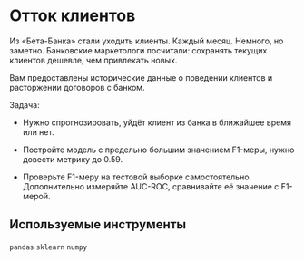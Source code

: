 # Отток клиентов

Из «Бета-Банка» стали уходить клиенты. Каждый месяц. Немного, но заметно. Банковские маркетологи посчитали: сохранять текущих клиентов дешевле, чем привлекать новых.

Вам предоставлены исторические данные о поведении клиентов и расторжении договоров с банком.

Задача:

- Нужно спрогнозировать, уйдёт клиент из банка в ближайшее время или нет.

- Постройте модель с предельно большим значением F1-меры, нужно довести метрику до 0.59.

- Проверьте F1-меру на тестовой выборке самостоятельно. Дополнительно измеряйте AUC-ROC, сравнивайте её значение с F1-мерой.

## Используемые инструменты

`pandas` `sklearn`  `numpy` 

